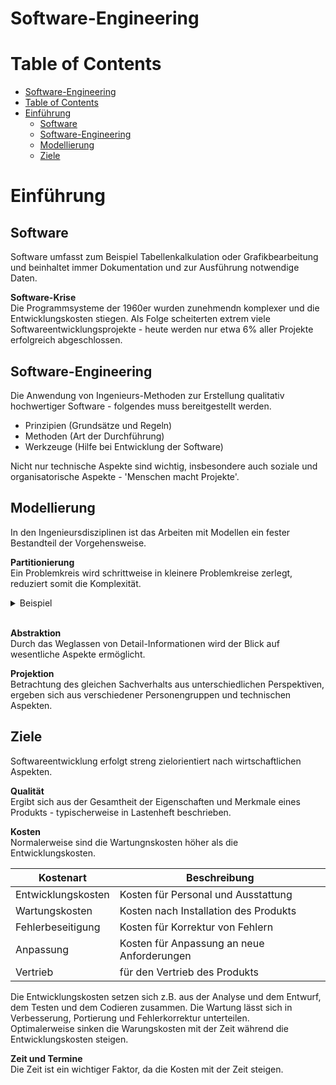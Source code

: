 # Software-Engineering

# Table of Contents
- [Software-Engineering](#software-engineering)
- [Table of Contents](#table-of-contents)
- [Einführung](#einführung)
  - [Software](#software)
  - [Software-Engineering](#software-engineering-1)
  - [Modellierung](#modellierung)
  - [Ziele](#ziele)


# Einführung
## Software
Software umfasst zum Beispiel Tabellenkalkulation oder Grafikbearbeitung und beinhaltet immer Dokumentation und zur Ausführung notwendige Daten. 

**Software-Krise** <br>
Die Programmsysteme der 1960er wurden zunehmendn komplexer und die Entwicklungskosten stiegen. Als Folge scheiterten extrem viele Softwareentwicklungsprojekte - heute werden nur etwa 6% aller Projekte erfolgreich abgeschlossen.

## Software-Engineering
Die Anwendung von Ingenieurs-Methoden zur Erstellung qualitativ hochwertiger Software - folgendes muss bereitgestellt werden.
* Prinzipien (Grundsätze und Regeln)
* Methoden (Art der Durchführung) 
* Werkzeuge (Hilfe bei Entwicklung der Software)

Nicht nur technische Aspekte sind wichtig, insbesondere auch soziale und organisatorische Aspekte - 'Menschen macht Projekte'.

## Modellierung
In den Ingenieursdisziplinen ist das Arbeiten mit Modellen ein fester Bestandteil der Vorgehensweise.

**Partitionierung** <br>
Ein Problemkreis wird schrittweise in kleinere Problemkreise zerlegt, reduziert somit die Komplexität.


<details><summary>Beispiel</summary>
Beispiel zur Partitionierung anhand einer Wetter-App.

```mermaid 
graph LR
    A[Entwickeln einer Wetter-App] --> B[Anforderungsanalyse]
    B[Anforderungsanalyse] --> C[Design der Benutzeroberfläche]
    B[Anforderungsanalyse] --> D[API-Integration]
    C[Design der Benutzeroberfläche] --> E[Entwicklung der Startseite]
    C[Design der Benutzeroberfläche] --> F[Entwicklung der Wetterdetails-Seite]
    D[API-Integration] --> G[Standorterkennung einbinden]
    D[API-Integration] --> H[Wetterdatenabruf implementieren]
    E[Entwicklung der Startseite] --> I[Design der Suchfunktion]
    E[Entwicklung der Startseite] --> J[Implementierung der Standortauswahl]
    F[Entwicklung der Wetterdetails-Seite] --> K[Anzeigen der aktuellen Wetterdaten]
    F[Entwicklung der Wetterdetails-Seite] --> L[Anzeigen der Wettervorhersage]
    G[Standorterkennung einbinden] --> M[API-Anbindung für Standorterkennung]
    H[Wetterdatenabruf implementieren] --> N[API-Anbindung für Wetterdaten]
```

</details> <br>

**Abstraktion** <br>
Durch das Weglassen von Detail-Informationen wird der Blick auf wesentliche Aspekte ermöglicht.

**Projektion** <br>
Betrachtung des gleichen Sachverhalts aus unterschiedlichen Perspektiven, ergeben sich aus verschiedener Personengruppen und technischen Aspekten.


## Ziele
Softwareentwicklung erfolgt streng zielorientiert nach wirtschaftlichen Aspekten. 

**Qualität** <br>
Ergibt sich aus der Gesamtheit der Eigenschaften und Merkmale eines Produkts - typischerweise in Lastenheft beschrieben.

**Kosten** <br>
Normalerweise sind die Wartungnskosten höher als die Entwicklungskosten. 

| Kostenart | Beschreibung |
| --- | --- |
| Entwicklungskosten | Kosten für Personal und Ausstattung |
| Wartungskosten | Kosten nach Installation des Produkts |
| Fehlerbeseitigung | Kosten für Korrektur von Fehlern |
| Anpassung | Kosten für Anpassung an neue Anforderungen |
| Vertrieb | für den Vertrieb des Produkts |

Die Entwicklungskosten setzen sich z.B. aus der Analyse und dem Entwurf, dem Testen und dem Codieren zusammen.
Die Wartung lässt sich in Verbesserung, Portierung und Fehlerkorrektur unterteilen. <br>
Optimalerweise sinken die Warungskosten mit der Zeit während die Entwicklungskosten steigen.

**Zeit und Termine** <br>
Die Zeit ist ein wichtiger Faktor, da die Kosten mit der Zeit steigen. 


<!-- Ausblick Phasenmodell -->

